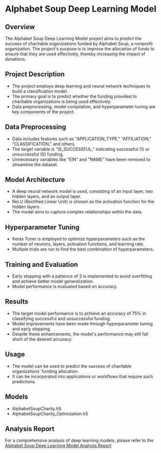 # Alphabet Soup Deep Learning Model

## Overview

The Alphabet Soup Deep Learning Model project aims to predict the success of charitable organizations funded by Alphabet Soup, a nonprofit organization. The project's purpose is to improve the allocation of funds to ensure that they are used effectively, thereby increasing the impact of donations.


## Project Description

- The project employs deep learning and neural network techniques to build a classification model.
- The primary goal is to predict whether the funding provided to charitable organizations is being used effectively.
- Data preprocessing, model compilation, and hyperparameter tuning are key components of the project.

## Data Preprocessing

- Data includes features such as "APPLICATION_TYPE," "AFFILIATION," "CLASSIFICATION," and others.
- The target variable is "IS_SUCCESSFUL," indicating successful (1) or unsuccessful (0) funding.
- Unnecessary variables like "EIN" and "NAME" have been removed to streamline the dataset.

## Model Architecture

- A deep neural network model is used, consisting of an input layer, two hidden layers, and an output layer.
- ReLU (Rectified Linear Unit) is chosen as the activation function for the hidden layers.
- The model aims to capture complex relationships within the data.

## Hyperparameter Tuning

- Keras Tuner is employed to optimize hyperparameters such as the number of neurons, layers, activation functions, and learning rate.
- Multiple trials are run to find the best combination of hyperparameters.

## Training and Evaluation

- Early stopping with a patience of 3 is implemented to avoid overfitting and achieve better model generalization.
- Model performance is evaluated based on accuracy.

## Results

- The target model performance is to achieve an accuracy of 75% in classifying successful and unsuccessful funding.
- Model improvements have been made through hyperparameter tuning and early stopping.
- Despite these enhancements, the model's performance may still fall short of the desired accuracy.

## Usage

- The model can be used to predict the success of charitable organizations' funding allocation.
- It can be incorporated into applications or workflows that require such predictions.

## Models

- AlphabetSoupCharity.h5
- AlphabetSoupCharity_Optimization.h5

## Analysis Report

For a comprehensive analysis of deep learning models, please refer to the [Alphabet Soup Deep Learning Model Analysis Report](Deep_Learning_Challenge/Analysis_Report.md)



